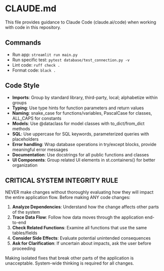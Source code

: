 # CLAUDE.md

This file provides guidance to Claude Code (claude.ai/code) when working with code in this repository.

## Commands

- Run app: `streamlit run main.py`
- Run specific test: `pytest database/test_connection.py -v`
- Lint code: `ruff check .`
- Format code: `black .`

## Code Style

- **Imports**: Group by standard library, third-party, local; alphabetize within groups
- **Typing**: Use type hints for function parameters and return values
- **Naming**: snake_case for functions/variables, PascalCase for classes, ALL_CAPS for constants
- **Models**: Use @dataclass for model classes with to_dict/from_dict methods
- **SQL**: Use uppercase for SQL keywords, parameterized queries with placeholders
- **Error handling**: Wrap database operations in try/except blocks, provide meaningful error messages
- **Documentation**: Use docstrings for all public functions and classes
- **UI Components**: Group related UI elements in st.containers() for better organization

## CRITICAL SYSTEM INTEGRITY RULE
NEVER make changes without thoroughly evaluating how they will impact the entire application flow. Before making ANY code changes:

1. **Analyze Dependencies**: Understand how the change affects other parts of the system
2. **Trace Data Flow**: Follow how data moves through the application end-to-end  
3. **Check Related Functions**: Examine all functions that use the same tables/fields
4. **Consider Side Effects**: Evaluate potential unintended consequences
5. **Ask for Clarification**: If uncertain about impacts, ask the user before proceeding

Making isolated fixes that break other parts of the application is unacceptable. System-wide thinking is required for all changes.
